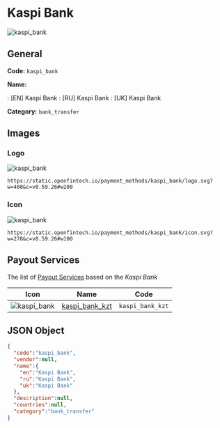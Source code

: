 
# Kaspi Bank 
![kaspi_bank](https://static.openfintech.io/payment_methods/kaspi_bank/logo.svg?w=400&c=v0.59.26#w200)  

## General 
**Code:** `kaspi_bank` 
 
**Name:** 
 
:	[EN] Kaspi Bank 
:	[RU] Kaspi Bank 
:	[UK] Kaspi Bank 
 
**Category:** `bank_transfer` 
 

## Images 

### Logo 
![kaspi_bank](https://static.openfintech.io/payment_methods/kaspi_bank/logo.svg?w=400&c=v0.59.26#w200)  

```
https://static.openfintech.io/payment_methods/kaspi_bank/logo.svg?w=400&c=v0.59.26#w200
```  

### Icon 
![kaspi_bank](https://static.openfintech.io/payment_methods/kaspi_bank/icon.svg?w=278&c=v0.59.26#w100)  

```
https://static.openfintech.io/payment_methods/kaspi_bank/icon.svg?w=278&c=v0.59.26#w100
```  

## Payout Services 
 
The list of [Payout Services](/payout-services/) based on the _Kaspi Bank_ 

|Icon|Name|Code| 
|:---:|:---:|:---:| 
|![kaspi_bank](https://static.openfintech.io/payout_methods/kaspi_bank/icon.svg?w=278&c=v0.59.26#w40) |[kaspi_bank_kzt](/payout-services/kaspi_bank_kzt/)|`kaspi_bank_kzt`| 
 

## JSON Object 

```json
{
  "code":"kaspi_bank",
  "vendor":null,
  "name":{
    "en":"Kaspi Bank",
    "ru":"Kaspi Bank",
    "uk":"Kaspi Bank"
  },
  "description":null,
  "countries":null,
  "category":"bank_transfer"
}
```  
